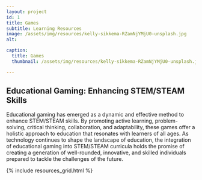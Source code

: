 ```yaml
---
layout: project
id: 1
title: Games
subtitle: Learning Resources
image: /assets/img/resources/kelly-sikkema-RZamNjYMjU0-unsplash.jpg
alt: 

caption:
  title: Games
  thumbnail: /assets/img/resources/kelly-sikkema-RZamNjYMjU0-unsplash.jpg

---
```


## Educational Gaming: Enhancing STEM/STEAM Skills

Educational gaming has emerged as a dynamic and effective method to enhance STEM/STEAM skills. By promoting active learning, problem-solving, critical thinking, collaboration, and adaptability, these games offer a holistic approach to education that resonates with learners of all ages. As technology continues to shape the landscape of education, the integration of educational gaming into STEM/STEAM curricula holds the promise of creating a generation of well-rounded, innovative, and skilled individuals prepared to tackle the challenges of the future.

{% include resources_grid.html %}


